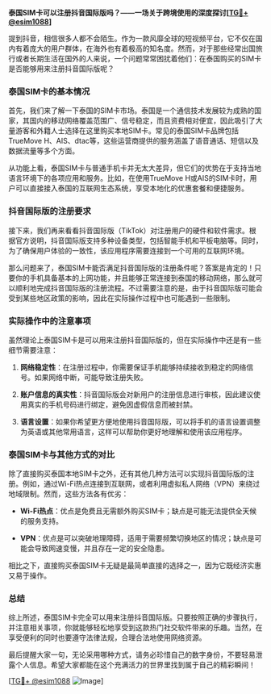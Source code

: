 **泰国SIM卡可以注册抖音国际版吗？——一场关于跨境使用的深度探讨[[TG💪+ @esim1088](https://t.me/s/esim1088)]**

提到抖音，相信很多人都不会陌生。作为一款风靡全球的短视频平台，它不仅在国内有着庞大的用户群体，在海外也有着极高的知名度。然而，对于那些经常出国旅行或者长期生活在国外的人来说，一个问题常常困扰着他们：在泰国购买的SIM卡是否能够用来注册抖音国际版呢？

### 泰国SIM卡的基本情况

首先，我们来了解一下泰国的SIM卡市场。泰国是一个通信技术发展较为成熟的国家，其国内的移动网络覆盖范围广、信号稳定，而且资费相对便宜，因此吸引了大量游客和外籍人士选择在这里购买本地SIM卡。常见的泰国SIM卡品牌包括TrueMove H、AIS、dtac等，这些运营商提供的服务涵盖了语音通话、短信以及数据流量等多个方面。

从功能上看，泰国SIM卡与普通手机卡并无太大差异，但它们的优势在于支持当地语言环境下的各项应用和服务。比如，在使用TrueMove H或AIS的SIM卡时，用户可以直接接入泰国的互联网生态系统，享受本地化的优惠套餐和便捷服务。

### 抖音国际版的注册要求

接下来，我们再来看看抖音国际版（TikTok）对注册用户的硬件和软件需求。根据官方说明，抖音国际版支持多种设备类型，包括智能手机和平板电脑等。同时，为了确保用户体验的一致性，该应用程序需要连接到一个可用的互联网环境。

那么问题来了，泰国SIM卡能否满足抖音国际版的注册条件呢？答案是肯定的！只要你的手机具备基本的上网功能，并且能够正常连接到泰国的移动网络，那么就可以顺利地完成抖音国际版的注册流程。不过需要注意的是，由于抖音国际版可能会受到某些地区政策的影响，因此在实际操作过程中也可能遇到一些限制。

### 实际操作中的注意事项

虽然理论上泰国SIM卡是可以用来注册抖音国际版的，但在实际操作中还是有一些细节需要注意：

1. **网络稳定性**：在注册过程中，你需要保证手机能够持续接收到稳定的网络信号。如果网络中断，可能导致注册失败。
   
2. **账户信息的真实性**：抖音国际版会对新用户的注册信息进行审核，因此建议使用真实的手机号码进行绑定，避免因虚假信息而被封禁。

3. **语言设置**：如果你希望更方便地使用抖音国际版，可以将手机的语言设置调整为英语或其他常用语言，这样可以帮助你更好地理解和使用该应用程序。

### 泰国SIM卡与其他方式的对比

除了直接购买泰国本地SIM卡之外，还有其他几种方法可以实现抖音国际版的注册。例如，通过Wi-Fi热点连接到互联网，或者利用虚拟私人网络（VPN）来绕过地域限制。然而，这些方法各有优劣：

- **Wi-Fi热点**：优点是免费且无需额外购买SIM卡；缺点是可能无法提供全天候的服务支持。
  
- **VPN**：优点是可以突破地理障碍，适用于需要频繁切换地区的情况；缺点是可能会导致网速变慢，并且存在一定的安全隐患。

相比之下，直接购买泰国SIM卡无疑是最简单直接的选择之一，因为它既经济实惠又易于操作。

### 总结

综上所述，泰国SIM卡完全可以用来注册抖音国际版。只要按照正确的步骤执行，并注意相关事项，你就能够轻松地享受到这款热门社交软件带来的乐趣。当然，在享受便利的同时也要遵守法律法规，合理合法地使用网络资源。

最后提醒大家一句，无论采用哪种方式，请务必珍惜自己的数字身份，不要轻易泄露个人信息。希望大家都能在这个充满活力的世界里找到属于自己的精彩瞬间！

[[TG💪+ @esim1088](https://t.me/s/esim1088) ![Image](https://i.postimg.cc/4NQfJmqS/Snipaste-2025-05-13-00-14-12.png)]